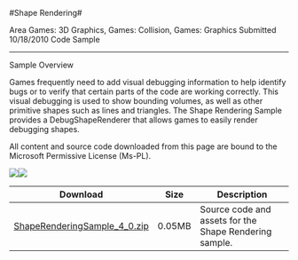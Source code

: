 #Shape Rendering#

Area
Games: 3D Graphics, Games: Collision, Games: Graphics
Submitted
10/18/2010
Code Sample

---

Sample Overview

Games frequently need to add visual debugging information to help identify bugs or to verify that certain parts of the code are working correctly. This visual debugging is used to show bounding volumes, as well as other primitive shapes such as lines and triangles. The Shape Rendering Sample provides a DebugShapeRenderer that allows games to easily render debugging shapes.


All content and source code downloaded from this page are bound to the Microsoft Permissive License (Ms-PL).

![](https://github.com/nkast/XNAGameStudio/blob/master/Images/ShapeRendering1.png)![](https://github.com/nkast/XNAGameStudio/blob/master/Images/ShapeRendering2.png)

 

 
Download | Size | Description
---|---|---|
[ShapeRenderingSample_4_0.zip](https://github.com/nkast/XNAGameStudio/blob/master/Samples/ShapeRenderingSample_4_0.zip?raw=true) | 0.05MB | Source code and assets for the Shape Rendering sample. 